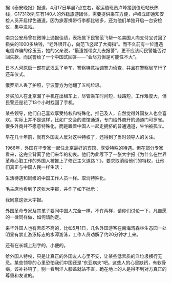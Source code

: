 据《泰安晚报》报道，4月17日早晨7点左右，客运值班员卢峰接到值班站长热线，G1731次列车有140人的外籍旅游团体，需要提供乘车方便，卢峰立即通知安检人员开启绿色通道。因为旅客携带行李都比较多，还为他们单独开启一台安检仪，集中进站。

南京公安局曾在微博上通报佳绩，表扬属下民警范飞帮一名美国人向支付宝讨回了损失的1000多块钱，“老外很开心，向范飞竖起了大拇指”。而不久前有一位遭遇电信诈骗的徐玉玉，她的父亲说，“最遗憾带女儿去报警”，更不应该问民警能否讨回失款，而民警给了一个中国式回答——“会尽力但是可能性不大”。

日本人河原启一郎在武汉丢了单车，警察特意抽调警力侦查，并且在警察局举行了还车仪式。

俄罗斯人丢了护照，宁波警方为他翻了五吨垃圾。

牙买加人在北京漏了手机在出租车上，尽管乘车时间短，线路短，工作难度大，但民警还是花了13个小时找回了手机。

某些领导，他们自己喜欢享受特权和特殊化，推己及人，自然觉得外国友人也会喜欢。实际上并不是这样，比如广交会的进馆通道，专门给外商开的通道门可罗雀。很多外商并不愿意特殊化，而是跟着中国人一起走拥挤的普通通道，生怕被孤立。

早在几十年前，就有外国友人反对这种特权了，还得到了当时领导人的关注。

1966年，外国在华专家一起住北京最好的宾馆、享受特殊的待遇。但在部分专家看来，这完全背离了他们来华的初衷。他们为此写下了一张大字报《为什么在世界革命心脏工作的外国人被推上了修正主义道路？》，要求取消给他们的特权，让他们真正与中国人民一样生活：

生活待遇和同级的中国工作人员一样。取消特殊化。

毛主席也看到了这张大字报，并作了如下批示：

我同意这张大字报。

外国革命专家及其孩子要同中国人完全一样，不许两样，请你们讨论一下，凡自愿的一律同样做，如何请酌定。

来华外国人也有素质不高的，比如5月1日，几名外国游客在南海湾森林生态园一处明显有禁止游泳标志的水潭游泳，工作人员劝解了约20分钟才上来。

还有在长城上刻字的，小便的。

给外国人特权，只是让真正的外国友人心里不安，让某些低素质的洋垃圾横行无忌。某些领导的心里恐怕我们中国还是“东亚病夫”吧。这些人的心里缺钙，有软骨病，该补补钙了。别一看到洋人膝盖就站不直，跪在地上的人是得不到对方真正的尊重和友谊的。

